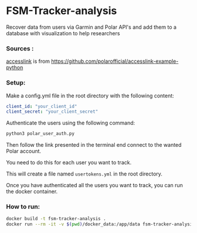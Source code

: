 # FSM-Tracker-analysis
Recover data from users via Garmin and Polar API's and add them to a database with visualization to help researchers

### Sources :
[accesslink](accesslink) is from https://github.com/polarofficial/accesslink-example-python


### Setup:
Make a config.yml file in the root directory with the following content:
```yaml
client_id: "your_client_id"
client_secret: "your_client_secret"
``` 
Authenticate the users using the following command:
```bash
python3 polar_user_auth.py
```
Then follow the link presented in the terminal end connect to the wanted Polar account.

You need to do this for each user you want to track.

This will create a file named `usertokens.yml` in the root directory.

Once you have authenticated all the users you want to track, you can run the docker container.
### How to run:

```bash
docker build -t fsm-tracker-analysis .
docker run --rm -it -v $(pwd)/docker_data:/app/data fsm-tracker-analysis
```